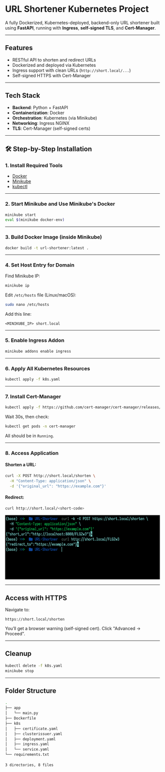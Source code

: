# URL Shortener Kubernetes Project

A fully Dockerized, Kubernetes-deployed, backend-only URL shortener built using **FastAPI**, running with **Ingress**, **self-signed TLS**, and **Cert-Manager**.

---

## Features

* RESTful API to shorten and redirect URLs
* Dockerized and deployed via Kubernetes
* Ingress support with clean URLs (`http://short.local/...`)
* Self-signed HTTPS with Cert-Manager

---

## Tech Stack

* **Backend**: Python + FastAPI
* **Containerization**: Docker
* **Orchestration**: Kubernetes (via Minikube)
* **Networking**: Ingress NGINX
* **TLS**: Cert-Manager (self-signed certs)

---

## 🛠️ Step-by-Step Installation

### 1. Install Required Tools

* [Docker](https://docs.docker.com/get-docker/)
* [Minikube](https://minikube.sigs.k8s.io/docs/start/)
* [kubectl](https://kubernetes.io/docs/tasks/tools/)

---

### 2. Start Minikube and Use Minikube's Docker

```bash
minikube start
eval $(minikube docker-env)
```

---

### 3. Build Docker Image (inside Minikube)

```bash
docker build -t url-shortener:latest .
```

---

### 4. Set Host Entry for Domain

Find Minikube IP:

```bash
minikube ip
```

Edit `/etc/hosts` file (Linux/macOS):

```bash
sudo nano /etc/hosts
```

Add this line:

```
<MINIKUBE_IP> short.local
```

---

### 5. Enable Ingress Addon

```bash
minikube addons enable ingress
```

---

### 6. Apply All Kubernetes Resources

```bash
kubectl apply -f k8s.yaml
```

---

### 7. Install Cert-Manager

```bash
kubectl apply -f https://github.com/cert-manager/cert-manager/releases/download/v1.14.2/cert-manager.yaml
```

Wait 30s, then check:

```bash
kubectl get pods -n cert-manager
```

All should be in `Running`.

---

### 8. Access Application

#### Shorten a URL:

```bash
curl -X POST http://short.local/shorten \
  -H "Content-Type: application/json" \
  -d '{"original_url": "https://example.com"}'
```

#### Redirect:

```bash
curl http://short.local/<short-code>
```

![Output](./asset.png)

---

## Access with HTTPS

Navigate to:

```url
https://short.local/shorten
```

You’ll get a browser warning (self-signed cert). Click "Advanced → Proceed".

---

## Cleanup

```bash
kubectl delete -f k8s.yaml
minikube stop
```

---

## Folder Structure

```bash
.
├── app
│   └── main.py
├── Dockerfile
├── k8s
│   ├── certificate.yaml
│   ├── clusterissuer.yaml
│   ├── deployment.yaml
│   ├── ingress.yaml
│   └── service.yaml
└── requirements.txt

3 directories, 8 files
```
